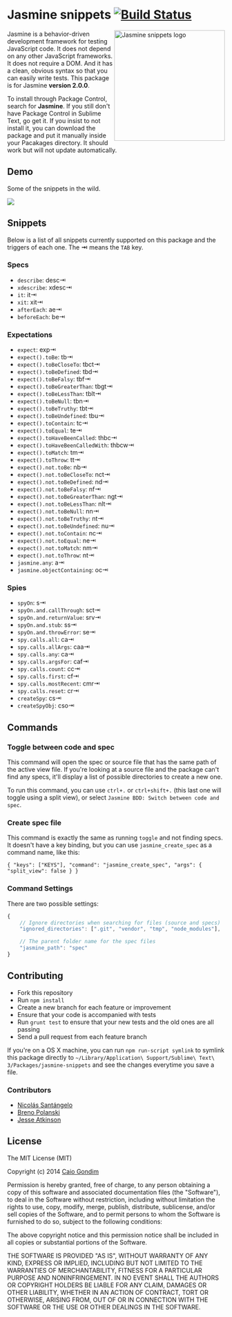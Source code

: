 # Jasmine snippets [![Build Status](https://api.travis-ci.org/caiogondim/jasmine-sublime-snippets.png?branch=master)](https://travis-ci.org/caiogondim/jasmine-sublime-snippets)

<img src="https://raw.github.com/caiogondim/jasmine-sublime-snippets/master/img/logo.png" alt="Jasmine snippets logo" align="right" width="256">

Jasmine is a behavior-driven development framework for testing JavaScript code.
It does not depend on any other JavaScript frameworks. It does not require a
DOM. And it has a clean, obvious syntax so that you can easily write tests. This
package is for Jasmine **version 2.0.0**.

To install through Package Control, search for **Jasmine**. If you
still don't have Package Control in Sublime Text, go get it. If you insist to
not install it, you can download the package and put it manually inside your
Pacakages directory. It should work but will not update automatically.


## Demo

Some of the snippets in the wild.

![](https://raw.github.com/caiogondim/jasmine-sublime-snippets/master/img/demo.gif)


## Snippets

Below is a list of all snippets currently supported on this package and the
triggers of each one. The **⇥** means the `TAB` key.

### Specs
- `describe`: desc⇥
- `xdescribe`: xdesc⇥
- `it`: it⇥
- `xit`: xit⇥
- `afterEach`: ae⇥
- `beforeEach`: be⇥

### Expectations
- `expect`: exp⇥
- `expect().toBe`: tb⇥
- `expect().toBeCloseTo`: tbct⇥
- `expect().toBeDefined`: tbd⇥
- `expect().toBeFalsy`: tbf⇥
- `expect().toBeGreaterThan`: tbgt⇥
- `expect().toBeLessThan`: tblt⇥
- `expect().toBeNull`: tbn⇥
- `expect().toBeTruthy`: tbt⇥
- `expect().toBeUndefined`: tbu⇥
- `expect().toContain`: tc⇥
- `expect().toEqual`: te⇥
- `expect().toHaveBeenCalled`: thbc⇥
- `expect().toHaveBeenCalledWith`: thbcw⇥
- `expect().toMatch`: tm⇥
- `expect().toThrow`: tt⇥
- `expect().not.toBe`: nb⇥
- `expect().not.toBeCloseTo`: nct⇥
- `expect().not.toBeDefined`: nd⇥
- `expect().not.toBeFalsy`: nf⇥
- `expect().not.toBeGreaterThan`: ngt⇥
- `expect().not.toBeLessThan`: nlt⇥
- `expect().not.toBeNull`: nn⇥
- `expect().not.toBeTruthy`: nt⇥
- `expect().not.toBeUndefined`: nu⇥
- `expect().not.toContain`: nc⇥
- `expect().not.toEqual`: ne⇥
- `expect().not.toMatch`: nm⇥
- `expect().not.toThrow`: nt⇥
- `jasmine.any`: a⇥
- `jasmine.objectContaining`: oc⇥

### Spies
- `spyOn`: s⇥
- `spyOn.and.callThrough`: sct⇥
- `spyOn.and.returnValue`: srv⇥
- `spyOn.and.stub`: ss⇥
- `spyOn.and.throwError`: se⇥
- `spy.calls.all`: ca⇥
- `spy.calls.allArgs`: caa⇥
- `spy.calls.any`: ca⇥
- `spy.calls.argsFor`: caf⇥
- `spy.calls.count`: cc⇥
- `spy.calls.first`: cf⇥
- `spy.calls.mostRecent`: cmr⇥
- `spy.calls.reset`: cr⇥
- `createSpy`: cs⇥
- `createSpyObj`: cso⇥


## Commands

### Toggle between code and spec

This command will open the spec or source file that has the same path of the
active view file. If you're looking at a source file and the package can't find
any specs, it'll display a list of possible directories to create a new one.

To run this command, you can use `ctrl+.` or `ctrl+shift+.` (this last one will
toggle using a split view), or select `Jasmine BDD: Switch between code and
spec`.

### Create spec file

This command is exactly the same as running `toggle` and not finding specs. It
doesn't have a key binding, but you can use `jasmine_create_spec` as a command
name, like this:

`{ "keys": ["KEYS"], "command": "jasmine_create_spec", "args": { "split_view": false } }`


### Command Settings

There are two possible settings:
```javascript
{
    // Ignore directories when searching for files (source and specs)
    "ignored_directories": [".git", "vendor", "tmp", "node_modules"],

    // The parent folder name for the spec files
    "jasmine_path": "spec"
}
```


## Contributing

* Fork this repository
* Run `npm install`
* Create a new branch for each feature or improvement
* Ensure that your code is accompanied with tests
* Run `grunt test` to ensure that your new tests and the old ones are all passing
* Send a pull request from each feature branch

If you're on a OS X machine, you can run `npm run-script symlink` to symlink
this package directly to
`~/Library/Application\ Support/Sublime\ Text\ 3/Packages/jasmine-snippets`
and see the changes everytime you save a file.

### Contributors

- [Nicolás Santángelo](https://github.com/NicoSantangelo)
- [Breno Polanski](https://github.com/brenopolanski)
- [Jesse Atkinson](https://github.com/jsatk)


## License
The MIT License (MIT)

Copyright (c) 2014 [Caio Gondim](http://caiogondim.com)

Permission is hereby granted, free of charge, to any person obtaining a copy
of this software and associated documentation files (the "Software"), to deal
in the Software without restriction, including without limitation the rights
to use, copy, modify, merge, publish, distribute, sublicense, and/or sell
copies of the Software, and to permit persons to whom the Software is
furnished to do so, subject to the following conditions:

The above copyright notice and this permission notice shall be included in all
copies or substantial portions of the Software.

THE SOFTWARE IS PROVIDED "AS IS", WITHOUT WARRANTY OF ANY KIND, EXPRESS OR
IMPLIED, INCLUDING BUT NOT LIMITED TO THE WARRANTIES OF MERCHANTABILITY,
FITNESS FOR A PARTICULAR PURPOSE AND NONINFRINGEMENT. IN NO EVENT SHALL THE
AUTHORS OR COPYRIGHT HOLDERS BE LIABLE FOR ANY CLAIM, DAMAGES OR OTHER
LIABILITY, WHETHER IN AN ACTION OF CONTRACT, TORT OR OTHERWISE, ARISING FROM,
OUT OF OR IN CONNECTION WITH THE SOFTWARE OR THE USE OR OTHER DEALINGS IN THE
SOFTWARE.
